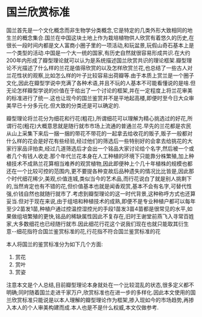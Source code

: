 # 国兰欣赏标准

国兰首先是一个文化概念而非生物学分类概念,它是特定的几类外形大致相同的地生兰的概念集合.国兰在中国这块土地上作为栽培植物供人欣赏有着悠久的历史,在很长一段时间内都是文人富商小圈子里的一项活动,和玩盆景,玩假山奇石基本上是一个类型的活动.中国是一个大一统的国家,有历史自然就很容易形成共识.在大约200年内形成了瓣型理论就可以认为是系统描述国兰欣赏共识的理论框架.瓣型理论不光描述了什么样的兰花是值得欣赏的以及怎样欣赏兰花,也总结了一些古人对兰花性状的观察,比如怎么样的叶子比较容易出荷瓣等.由于本质上赏兰是一个圈子文化,因此在瓣型学说中充满了各种术语,并且不玩的人基本不可能看懂说的是啥.但无论怎样瓣型学说的价值在于给出了一个讨论的框架,并在一定程度上将兰花审美的标准进行了统一.这也让现今的国兰鉴赏并不是平地起高楼,即便时至今日大众审美早已十分多元化.但大致的分类还是可以确定的.

瓣型理论将兰花分为细花和行花(粗花),所谓细花可以理解为精心挑选过的好花,所谓行花(粗花)大概意思就是随行就市市场上流通的普通兰花.早先的兰花都是农民从山上采集下来后一捆一捆的带花不带花的一起拿去给收花的贩子,贩子一般都对什么样的花会是好花有些经验,经过他们的筛选后一些特别好的会拿去给挑花的大家行家品评拍卖,经过几道筛选后才会出一个铭品大家讨论给个名字,然后被一个或者几个有钱人收走.那个年代兰花本身在人工种植的环境下只能靠分株繁殖,加上种植技术不成熟兰花算相当难养的观赏植物,因此即便种上个几十年植株的规模也都还在一个比较可控的范围内,更不要提各种变故后品种遗失的情况比比皆是,因此那个时代细花稀少,美观,价值连城,类似当今的艺术品,而行花说白了就是别人挑剩下的,当然肯定也有不错的花,但价值基本也就是闻香观赏,基本不会有名字,可替代性强,价钱自然也就随行就市了.考虑到瓣型理论的这一时代背景,这种称呼方式也还算妥当.但对于现在来说,由于组培和种植技术的成熟,即便不是专业种植户都可以每年至少2苗发1苗,种植户通过控温控湿控光的手段1苗发3苗4苗都是很常见的水平,如果做组培繁殖的更快,铭品的稀缺属性因此不复存在,旧时王谢堂前燕飞入寻常百姓家,大多数细花也已经随行就市.因此细花行花这个说我们现在也就只能取其衍生意--细花指符合国兰鉴赏标准的花,行花指不符合国兰鉴赏标准的花

本人将国兰的鉴赏标准分为如下几个方面:

1. 赏花
2. 赏叶
3. 赏姿

注意本文是个人总结,目前瓣型理论本身就处在一个比较混乱的状态,很多定义都不明确;同时随着国兰走进千家万户,欣赏标准也在进一步的多样化.因此本文使用的国兰欣赏标准只能说是以本人理解的瓣型理论作为框架,掺入现如今的市场趋势,再掺入本人的个人审美构建而成.本人也是不是什么权威,本文仅做参考.
